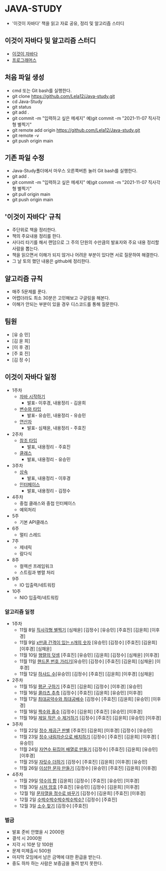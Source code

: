 # JAVA-STUDY
* '이것이 자바다' 책을 읽고 자료 공유, 정리 및 알고리즘 스터디
## 이것이 자바다 및 알고리즘 스터디
* [이것이 자바다](http://www.yes24.com/Product/Goods/15651484?OzSrank=2)
* [프로그래머스](https://programmers.co.kr/)
## 처음 파일 생성
* cmd 또는 Git bash를 실행한다.
* git clone https://github.com/Lela12/Java-study.git
* cd Java-Study
* git status
* git add . 
* git commit -m "입력하고 싶은 메세지" 예)git commit -m "2021-11-07 직사각형 별찍기"
* git remote add origin https://github.com/Lela12/Java-study.git
* git remote -v
* git push origin main
## 기존 파일 수정
* Java-Study폴더에서 마우스 오른쪽버튼 눌러 Git bash를 실행한다.
* git add .
* git commit -m "입력하고 싶은 메세지" 예)git commit -m "2021-11-07 직사각형 별찍기"
* git pull origin main
* git push origin main
## '이것이 자바다' 규칙
* 주단위로 책을 정리한다.
* 책의 주요내용 정리를 한다.
* 사다리 타기를 해서 랜덤으로 그 주의 단원의 수만큼의 발표자와 주요 내용 정리할 사람을 뽑는다.
* 책을 읽으면서 이해가 되지 않거나 어려운 부분이 있다면 서로 질문하여 해결한다.
* 그 날 토의 했던 내용은 github에 정리한다.
## 알고리즘 규칙
* 매주 5문제를 푼다.
* 어렵더라도 최소 30분은 고민해보고 구글링을 해본다.
* 이해가 안되는 부분이 있을 경우 디스코드를 통해 질문한다.
## 팀원
* [유 승 민] 
* [김 윤 희]
* [이 후 경]
* [주 효 진]
* [김 정 수]
## 이것이 자바다 일정 
* 1주차 
  * [자바 시작하기](./Java/Chapter1.md) 
    * 발표- 이후경, 내용정리 - 김윤희
  * [변수와 타입](./Java/Chapter2.md)
    * 발표- 유승민, 내용정리 - 유승민
  * [연산자](./Java/Chapter3.md)
    * 발표- 심채윤, 내용정리 - 주효진
* 2주차 
  * [참조 타입](./Java/Chapter5.pdf)
    * 발표, 내용정리 - 주효진
  * [클래스](./Java/Chapter6.md)
    * 발표, 내용정리 - 유승민
* 3주차        
  * [상속](./Java/ch07_상속.pptx)
    * 발표, 내용정리 - 이후경
  * [인터페이스]()
    * 발표, 내용정리 - 김정수
* 4주차
  * 중첩 클래스와 중첩 인터페이스
  * 예외처리
* 5주
  * 기본 API클래스
* 6주
  * 멀티 스레드
* 7주
  * 제네릭
  * 람다식
* 8주
  * 컬렉션 프레임워크
  * 스트림과 병렬 처리
* 9주
  * IO 입출력/네트워킹
* 10주
  * NIO 입출력/네트워킹
### 알고리즘 일정
* 1주차
  * 11월 8일 [직사각형 별찍기](https://programmers.co.kr/learn/courses/30/lessons/12969) [심채윤] [김정수] [유승민] [주효진] [김윤희] [이후경]
  * 11월 9일 [x만큼 간격이 있는 n개의 숫자](https://programmers.co.kr/learn/courses/30/lessons/12954) [유승민] [김정수] [주효진] [김윤희] [이후경] [심채윤]
  * 11월 10일 [행렬의 덧셈](https://programmers.co.kr/learn/courses/30/lessons/12950) [주효진] [유승민] [김윤희] [김정수] [심채윤] [이후경]
  * 11월 11일 [핸드폰 번호 가리기](https://programmers.co.kr/learn/courses/30/lessons/12948)[유승민] [김정수] [주효진] [김윤희] [심채윤] [이후경] 
  * 11월 12일 [하샤드 수](https://programmers.co.kr/learn/courses/30/lessons/12947)[유승민] [김정수] [주효진] [김윤희] [이후경] [심채윤]
* 2주차
  * 11월 15일 [평균 구하기](https://programmers.co.kr/learn/courses/30/lessons/12944) [주효진] [김윤희] [김정수] [이후경] [유승민]
  * 11월 16일 [콜라츠 추측](https://programmers.co.kr/learn/courses/30/lessons/12943) [김정수] [주효진] [김윤희] [유승민] [이후경] 
  * 11월 17일 [최대공약수와 최대공배수](https://programmers.co.kr/learn/courses/30/lessons/12940) [김정수] [주효진] [김윤희] [유승민] [이후경] 
  * 11월 18일 [짝수와 홀수](https://programmers.co.kr/learn/courses/30/lessons/12937) [김정수] [김윤희] [주효진] [유승민] [이후경] 
  * 11월 19일 [제일 작은 수 제거하기](https://programmers.co.kr/learn/courses/30/lessons/12935) [김정수] [주효진] [김윤희] [유승민] [이후경] 
* 3주차
  * 11월 22일 [정수 제곱근 판별](https://programmers.co.kr/learn/courses/30/lessons/12934) [주효진] [김윤희] [이후경] [김정수] [유승민]
  * 11월 23일 [정수 내림차순으로 배치하기](https://programmers.co.kr/learn/courses/30/lessons/12933) [김정수] [주효진] [김윤희] [이후경] [ 유승민]
  * 11월 24일 [자연수 뒤집어 배열로 만들기](https://programmers.co.kr/learn/courses/30/lessons/12932) [김정수] [주효진] [김윤희] [유승민] [이후경]
  * 11월 25일 [자릿수 더하기](https://programmers.co.kr/learn/courses/30/lessons/12931) [김정수] [주효진] [김윤희] [이후경] [유승민]
  * 11월 26일 [이상한 문자 만들기](https://programmers.co.kr/learn/courses/30/lessons/12930) [김정수] [유승민] [주효진] [김윤희] [이후경]
* 4주차
  * 11월 29일 [약수의 합](https://programmers.co.kr/learn/courses/30/lessons/12928) [김윤희] [김정수] [주효진] [유승민] [이후경]
  * 11월 30일 [시저 암호](https://programmers.co.kr/learn/courses/30/lessons/12926) [주효진] [유승민] [김정수] [김윤희] [이후경]
  * 12월 1일 [문자열을 정수로 바꾸기](https://programmers.co.kr/learn/courses/30/lessons/12925) [김정수] [김윤희] [주효진] [이후경]
  * 12월 2일 [수박수박수박수박수박수?](https://programmers.co.kr/learn/courses/30/lessons/12922) [김정수] [주효진]
  * 12월 3일 [소수 찾기](https://programmers.co.kr/learn/courses/30/lessons/12921) [김정수] [주효진]

### 벌금
* 발표 준비 안했을 시 2000원
* 결석 시 2000원
* 지각 시 10분 당 100원
* 문제 미제출시 500원
* 마지막 모임에서 남은 금액에 대한 환급을 받는다.
* 중도 하차 하는 사람은 보증금을 돌려 받지 못한다.

